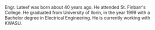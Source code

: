 Engr. Lateef was born about 40 years ago. He attended St. Finbarr's College.
He graduated from University of Ilorin, in the year 1999 with a Bachelor degree in Electrical Engineering.
He is currently working with KWASU.
